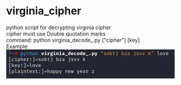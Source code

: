 # virginia_cipher
python script for decrypting virginia cipher <br>
cipher must use Double quotation marks<br>
command: python virginia_decode_.py ["cipher"] [key]<br>
Example:
<br>
![image](https://github.com/buteler330/virginia_cipher/blob/main/example.png)
